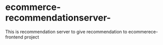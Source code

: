 # ecommerce-recommendationserver-
This is recommendation server to give recommendation to ecommerece-frontend project
